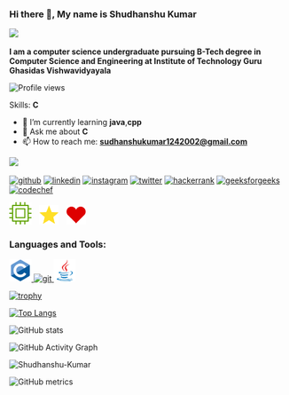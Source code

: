 <h3> Hi there 👋, My name is Shudhanshu Kumar</h3>

![](https://cdn.pixabay.com/photo/2017/09/07/08/53/money-2724237_960_720.jpg)

**I am a computer science undergraduate pursuing B-Tech degree in Computer Science and Engineering at Institute of Technology Guru Ghasidas Vishwavidyayala**

![Profile views](https://gpvc.arturio.dev/shudhanshu435)

Skills: **C**

- 🌱 I’m currently learning **java**,**cpp** 
- 💬 Ask me about **C** 
- 📫 How to reach me: **sudhanshukumar1242002@gmail.com** 

![](http://ghacc.org/wp-content/uploads/2018/02/lets-connect.jpg)

[<img src='https://cdn.jsdelivr.net/npm/simple-icons@3.0.1/icons/github.svg' alt='github' height='40'>](https://github.com/shudhanshu435)  [<img src='https://cdn.jsdelivr.net/npm/simple-icons@3.0.1/icons/linkedin.svg' alt='linkedin' height='40'>](https://www.linkedin.com/in/www.linkedin.com/in/shudhanshu-kumar-328b171ba/)  [<img src='https://cdn.jsdelivr.net/npm/simple-icons@3.0.1/icons/instagram.svg' alt='instagram' height='40'>](https://www.instagram.com/its_skp8080/)  [<img src='https://cdn.jsdelivr.net/npm/simple-icons@3.0.1/icons/twitter.svg' alt='twitter' height='40'>](https://twitter.com/@Sudhans51965948)  [<img src='https://cdn.jsdelivr.net/npm/simple-icons@3.0.1/icons/hackerrank.svg' alt='hackerrank' height='40'>](https://www.hackerrank.com/sudhanshukumar15?hr_r=1)  [<img src='https://cdn.jsdelivr.net/npm/simple-icons@3.0.1/icons/geeksforgeeks.svg' alt='geeksforgeeks' height='40'>](https://auth.geeksforgeeks.org/user/skp1242/profile)  [<img src='https://cdn.jsdelivr.net/npm/simple-icons@3.0.1/icons/codechef.svg' alt='codechef' height='40'>](https://www.codechef.com/users/skp124)  

<a href='https://docs.github.com/en/developers'><img src='https://raw.githubusercontent.com/acervenky/animated-github-badges/master/assets/devbadge.gif' width='40' height='40'></a> <a href='https://stars.github.com/'><img src='https://raw.githubusercontent.com/acervenky/animated-github-badges/master/assets/starbadge.gif' width='35' height='35'></a> <a href='https://docs.github.com/en/github/supporting-the-open-source-community-with-github-sponsors'><img src='https://raw.githubusercontent.com/acervenky/animated-github-badges/master/assets/sponsorbadge.gif' width='35' height='35'></a> 

<h3 align="left">Languages and Tools:</h3>
<p align="left"> <a href="https://www.cprogramming.com/" target="_blank"> <img src="https://raw.githubusercontent.com/devicons/devicon/master/icons/c/c-original.svg" alt="c" width="40" height="40"/> </a> <a href="https://git-scm.com/" target="_blank"> <img src="https://www.vectorlogo.zone/logos/git-scm/git-scm-icon.svg" alt="git" width="40" height="40"/> </a> <a href="https://www.java.com" target="_blank"> <img src="https://raw.githubusercontent.com/devicons/devicon/master/icons/java/java-original.svg" alt="java" width="40" height="40"/> </a> </p>

[![trophy](https://github-profile-trophy.vercel.app/?username=shudhanshu435)](https://github.com/ryo-ma/github-profile-trophy)

[![Top Langs](https://github-readme-stats.vercel.app/api/top-langs/?username=shudhanshu435&theme=nightowl)](https://github.com/anuraghazra/github-readme-stats)

![GitHub stats](https://github-readme-stats.vercel.app/api?username=shudhanshu435&theme=nightowl&show_icons=true&count_private=true)  

![GitHub Activity Graph](https://activity-graph.herokuapp.com/graph?username=shudhanshu435&theme=nightowl)  

<p><img  src="https://github-readme-streak-stats.herokuapp.com/?user=Shudhanshu435&&theme=nightowl" alt="Shudhanshu-Kumar" /></p> 

![GitHub metrics](https://metrics.lecoq.io/shudhanshu435)  
  

